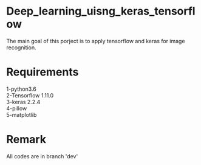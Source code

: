 # Deep_learning_uisng_keras_tensorflow
The main goal of  this porject is to apply tensorflow and keras for image recognition.

# Requirements
1-python3.6<br/>
2-Tensorflow 1.11.0<br/>
3-keras 2.2.4<br/>
4-pillow<br/>
5-matplotlib<br/>

# Remark 
All codes are in branch 'dev'
